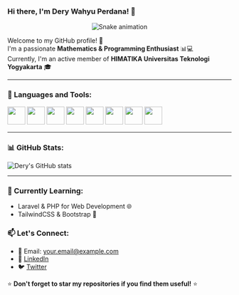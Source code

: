 ### Hi there, I'm Dery Wahyu Perdana! 👋  

<p align="center">
  <img src="https://github.com/derywahyu/derywahyu/blob/output/github-contribution-grid-snake.svg" alt="Snake animation" />
</p>

Welcome to my GitHub profile! 🚀  
I'm a passionate **Mathematics & Programming Enthusiast** 📊💻  
Currently, I'm an active member of **HIMATIKA Universitas Teknologi Yogyakarta** 🎓  
  


---

### 🚀 Languages and Tools:
<p align="left">
  <img src="https://cdn.jsdelivr.net/gh/devicons/devicon/icons/html5/html5-original.svg" width="40" height="40"/>  
  <img src="https://cdn.jsdelivr.net/gh/devicons/devicon/icons/css3/css3-original.svg" width="40" height="40"/>  
  <img src="https://cdn.jsdelivr.net/gh/devicons/devicon/icons/javascript/javascript-original.svg" width="40" height="40"/>  
  <img src="https://cdn.jsdelivr.net/gh/devicons/devicon/icons/php/php-original.svg" width="40" height="40"/>  
  <img src="https://cdn.jsdelivr.net/gh/devicons/devicon/icons/python/python-original.svg" width="40" height="40"/>  
<img src="https://cdn.jsdelivr.net/gh/devicons/devicon/icons/laravel/laravel-plain.svg" width="40" height="40"/>  
  <img src="https://cdn.jsdelivr.net/gh/devicons/devicon/icons/bootstrap/bootstrap-original.svg" width="40" height="40"/>  
  <img src="https://cdn.jsdelivr.net/gh/devicons/devicon/icons/tailwindcss/tailwindcss-original.svg" width="40" height="40"/>  
</p>

---

### 📊 GitHub Stats:
![Dery's GitHub stats](https://github-readme-stats.vercel.app/api?username=derywahyu&show_icons=true&theme=radical)

---

### 🌱 Currently Learning:
- Laravel & PHP for Web Development 🌐  
- TailwindCSS & Bootstrap 🎨  

### 📫 Let's Connect:
- 📧 Email: your.email@example.com  
- 🔗 [LinkedIn](https://www.linkedin.com/in/yourprofile)  
- 🐦 [Twitter](https://twitter.com/yourprofile)  

⭐ **Don't forget to star my repositories if you find them useful!** ⭐
